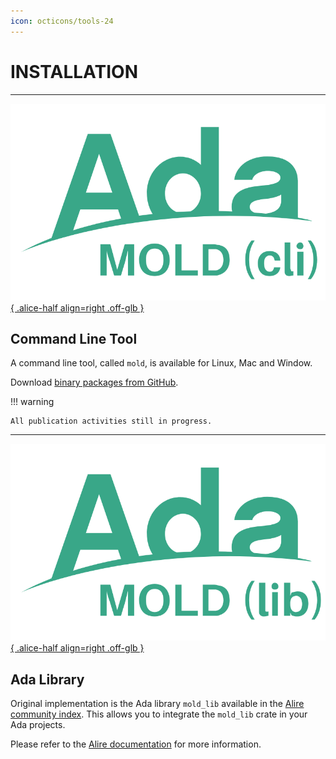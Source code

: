 ```yaml
---
icon: octicons/tools-24
---
```


# INSTALLATION

---

[![MOLD](img/Ada_Mold_CLI.png){ .alice-half align=right .off-glb }](https://github.com/rocher/mold)
## Command Line Tool

A command line tool, called `mold`, is available for Linux, Mac and Window.

Download [binary packages from GitHub](https://github.com/rocher/mold/releases).

!!! warning

    All publication activities still in progress.

---

[![MOLD](img/Ada_Mold_Lib.png){ .alice-half align=right .off-glb }](https://github.com/rocher/mold_lib)
## Ada Library

Original implementation is the Ada library `mold_lib` available in the [Alire
community index](https://alire.ada.dev/crates/mold_lib.html). This allows you
to integrate the `mold_lib` crate in your Ada projects.

Please refer to the [Alire documentation](https://alire.ada.dev/docs) for more
information.

